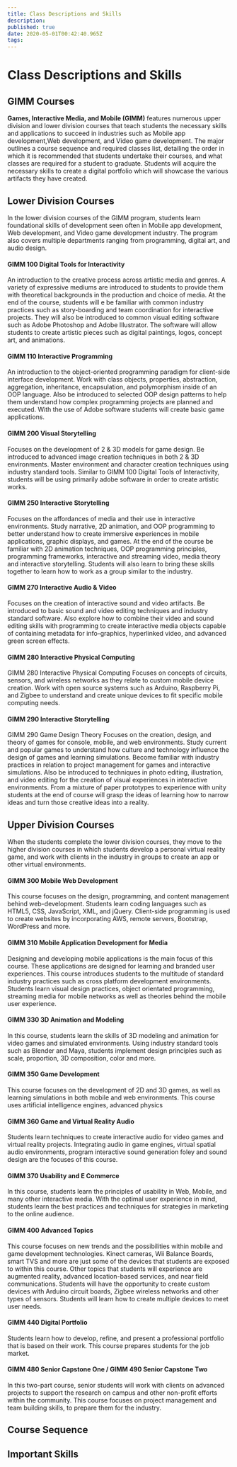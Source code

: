 ```yaml
---
title: Class Descriptions and Skills
description: 
published: true
date: 2020-05-01T00:42:40.965Z
tags: 
---
```


# Class Descriptions and Skills
## GIMM Courses
**Games, Interactive Media, and Mobile (GIMM)** features numerous upper division and lower division courses that teach students the necessary skills and applications to succeed in industries such as Mobile app development,Web development, and Video game development. The major outlines a course sequence and required classes list, detailing the order in which it is recommended that students undertake their courses, and what classes are required for a student to graduate. Students will acquire the necessary skills to create a digital portfolio which will showcase the various artifacts they have created.
## Lower Division Courses 
In the lower division courses of the GIMM program, students learn foundational skills of development seen often in Mobile app development, Web development, and Video game development industry. The program also covers multiple departments ranging from programming, digital art, and audio design. 
#### GIMM 100 Digital Tools for Interactivity 
An introduction to the creative process across artistic media and genres. A variety of expressive mediums are introduced to students to provide them with theoretical backgrounds in the production and choice of media. At the end of the course, students will e be familiar with common industry practices such as story-boarding and team coordination for interactive projects. They will also be introduced to common visual editing software such as Adobe Photoshop and Adobe Illustrator. The software will allow students to create artistic pieces such as digital paintings, logos, concept art, and animations.
####  GIMM 110 Interactive Programming 
An introduction to the object-oriented programming paradigm for client-side interface development. Work with class objects, properties, abstraction, aggregation, inheritance, encapsulation, and polymorphism inside of an OOP language. Also be introduced to selected OOP design patterns to help them understand how complex programming projects are planned and executed. With the use of Adobe software students will create basic game applications.
#### GIMM 200 Visual Storytelling
Focuses on the development of 2 & 3D models for game design. Be introduced to advanced image creation techniques in both 2 & 3D environments. Master environment and character creation techniques using industry standard tools. Similar to GIMM 100 Digital Tools of Interactivity, students will be using primarily adobe software in order to create artistic works.
#### GIMM 250 Interactive Storytelling
Focuses on the affordances of media and their use in interactive environments. Study narrative, 2D animation, and OOP programming to better understand how to create immersive experiences in mobile applications, graphic displays, and games. At the end of the course be familiar with 2D animation techniques, OOP programming principles, programming frameworks, interactive and streaming video, media theory and interactive storytelling. Students will also learn to bring these skills together to learn how to work as a group similar to the industry.
#### GIMM 270 Interactive Audio & Video 
Focuses on the creation of interactive sound and video artifacts. Be introduced to basic sound and video editing techniques and industry standard software. Also explore how to combine their video and sound editing skills with programming to create interactive media objects capable of containing metadata for info-graphics, hyperlinked video, and advanced green screen effects. 
#### GIMM 280 Interactive Physical Computing
GIMM 280 Interactive Physical Computing Focuses on concepts of circuits, sensors, and wireless networks as they relate to custom mobile device creation. Work with open source systems such as Arduino, Raspberry Pi, and Zigbee to understand and create unique devices to fit specific mobile computing needs. 
#### GIMM 290 Interactive Storytelling
GIMM 290 Game Design Theory Focuses on the creation, design, and theory of games for console, mobile, and web environments. Study current and popular games to understand how culture and technology influence the design of games and learning simulations. Become familiar with industry practices in relation to project management for games and interactive simulations. Also be introduced to techniques in photo editing, illustration, and video editing for the creation of visual experiences in interactive environments. From a mixture of paper prototypes to experience with unity students at the end of course will grasp the ideas of learning how to narrow ideas and turn those creative ideas into a reality.
## Upper Division Courses
When the students complete the lower division courses, they move to the higher division courses in which students develop a personal virtual reality game, and work with clients in the industry in groups to create an app or other virtual environments.
#### GIMM 300 Mobile Web Development
This course focuses on the design, programming, and content management behind web-development. Students learn coding languages such as HTML5, CSS, JavaScript, XML, and jQuery. Client-side programming is used to create websites by incorporating AWS, remote servers, Bootstrap, WordPress and more. 
#### GIMM 310 Mobile Application Development for Media
Designing and developing mobile applications is the main focus of this course. These applications are designed for learning and branded user experiences. This course introduces students to the multitude of standard industry practices such as cross platform development environments. Students learn visual design practices, object orientated programming, streaming media for mobile networks as well as theories behind the mobile user experience. 
#### GIMM 330 3D Animation and Modeling
In this course, students learn the skills of 3D modeling and animation for video games and simulated environments. Using industry standard tools such as Blender and Maya, students implement design principles such as scale, proportion, 3D composition, color and more.
#### GIMM 350 Game Development
This course focuses on the development of 2D and 3D games, as well as learning simulations in both mobile and web environments. This course uses artificial intelligence engines, advanced physics 
#### GIMM 360 Game and Virtual Reality Audio
Students learn techniques to create interactive audio for video games and virtual reality projects. Integrating audio in game engines, virtual spatial audio environments, program interactive sound generation foley and sound design are the focuses of this course.
#### GIMM 370 Usability and E Commerce
In this course, students learn the principles of usability in Web, Mobile, and many other interactive media. With the optimal user experience in mind, students learn the best practices and techniques for strategies in marketing to the online audience.
#### GIMM 400 Advanced Topics
This course focuses on new trends and the possibilities within mobile and game development technologies. Kinect cameras, Wii Balance Boards, smart TVS and more are just some of the devices that students are exposed to within this course. Other topics that students will experience are augmented reality, advanced location-based services, and near field communications. Students will have the opportunity to create custom devices with Arduino circuit boards, Zigbee wireless networks and other types of sensors. Students will learn how to create multiple devices to meet user needs.
#### GIMM 440 Digital Portfolio
Students learn how to develop, refine, and present a professional portfolio that is based on their work. This course prepares students for the job market.
#### GIMM 480 Senior Capstone One / GIMM 490 Senior Capstone Two
In this two-part course, senior students will work with clients on advanced projects to support the research on campus and other non-profit efforts within the community. This course focuses on project management and team building skills, to prepare them for the industry.
## Course Sequence
## Important Skills
